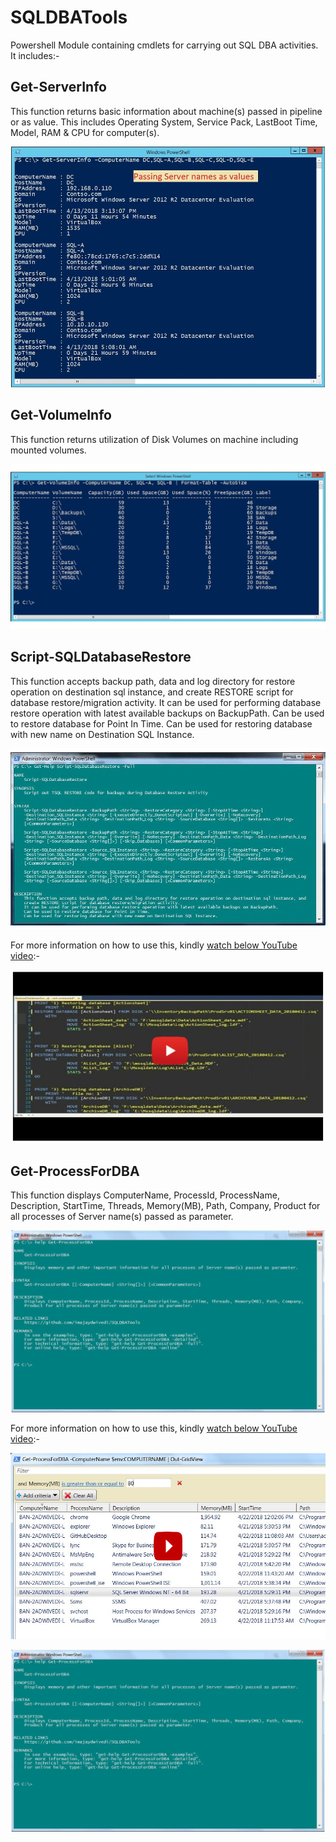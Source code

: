# SQLDBATools
Powershell Module containing cmdlets for carrying out SQL DBA activities. It includes:-

## Get-ServerInfo
This function returns basic information about machine(s) passed in pipeline or as value. This includes Operating System, Service Pack, LastBoot Time, Model, RAM & CPU for computer(s).

![](GitHub_Images/Get-ServerInfo.gif)

## Get-VolumeInfo
This function returns utilization of Disk Volumes on machine including mounted volumes.

[![Watch this video](GitHub_Images/Get-VolumeInfo.gif)](https://youtu.be/n160GyC0g-8)

## Script-SQLDatabaseRestore
This function accepts backup path, data and log directory for restore operation on destination sql instance, and create RESTORE script for database restore/migration activity.
It can be used for performing database restore operation with latest available backups on BackupPath.
Can be used to restore database for Point In Time.
Can be used for restoring database with new name on Destination SQL Instance.

![](GitHub_Images/Help___Script-SQLDatabaseRestore.gif)

For more information on how to use this, kindly [watch below YouTube video](https://youtu.be/v4r2lhIFii4):-

[![Watch this video](GitHub_Images/PlayThumbnail____Script-SQLDatabaseRestore.jpg)](https://youtu.be/v4r2lhIFii4)

## Get-ProcessForDBA
This function displays ComputerName, ProcessId, ProcessName, Description, StartTime, Threads, Memory(MB), Path, Company, Product for all processes of Server name(s) passed as parameter.

![](GitHub_Images/Get-ProcessForDBA.gif)

For more information on how to use this, kindly [watch below YouTube video](https://youtu.be/bhzc2LO2Pb4):-

[![Watch this video](GitHub_Images/PlayThumbnail____Get-ProcessForDBA.png)](https://youtu.be/bhzc2LO2Pb4)

![](https://github.com/imajaydwivedi/Images/raw/master/SQLDBATools/Get-ProcessForDBA.gif)
